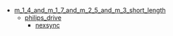 * [m_1_4_and_m_1_7_and_m_2_5_and_m_3_short_length](m_1_4_and_m_1_7_and_m_2_5_and_m_3_short_length)
  * [philips_drive](m_1_4_and_m_1_7_and_m_2_5_and_m_3_short_length/philips_drive)
    * [nexsync](m_1_4_and_m_1_7_and_m_2_5_and_m_3_short_length/philips_drive/nexsync)
